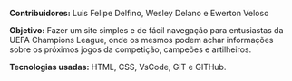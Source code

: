 **Contribuidores:** Luis Felipe Delfino, Wesley Delano e Ewerton Veloso

**Objetivo:**
Fazer um site simples e de fácil navegação para entusiastas da UEFA Champions League, onde os mesmos podem achar informações sobre os próximos jogos da competição, campeões e artilheiros.

**Tecnologias usadas:** HTML, CSS, VsCode, GIT e GITHub.

